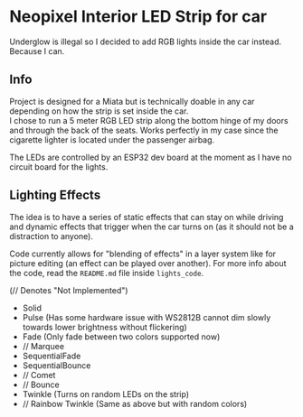 # Neopixel Interior LED Strip for car
Underglow is illegal so I decided to add RGB lights inside the car instead.  
Because I can.

## Info
Project is designed for a Miata but is technically doable in any car depending on how the strip is set inside the car.  
I chose to run a 5 meter RGB LED strip along the bottom hinge of my doors and through the back of the seats. 
Works perfectly in my case since the cigarette lighter is located under the passenger airbag.

The LEDs are controlled by an ESP32 dev board at the moment as I have no circuit board for the lights.

## Lighting Effects
The idea is to have a series of static effects that can stay on while driving and dynamic effects that trigger when the car turns on (as it should not be a distraction to anyone).  

Code currently allows for "blending of effects" in a layer system like for picture editing (an effect can be played over another). For more info about the code, read the `README.md` file inside `lights_code`.  

(// Denotes "Not Implemented")

- Solid
- Pulse (Has some hardware issue with WS2812B cannot dim slowly towards lower brightness without flickering)
- Fade  (Only fade between two colors supported now)
- // Marquee
- SequentialFade
- SequentialBounce
- // Comet
- // Bounce
- Twinkle (Turns on random LEDs on the strip)
- // Rainbow Twinkle (Same as above but with random colors)
